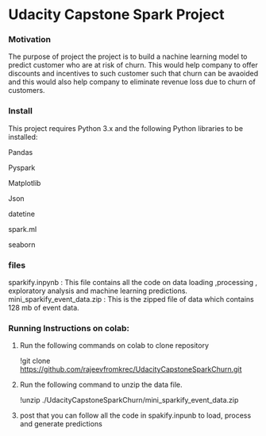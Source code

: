 # Udacity Capstone Spark Project


### Motivation

The purpose of project the project is to build a nachine learning model to predict customer who are at risk of churn. This would help company to offer discounts and incentives to such customer such that churn can be avaoided and this would also help company to eliminate revenue loss due to churn of customers.

### Install
This project requires Python 3.x and the following Python libraries to be installed:

Pandas

Pyspark

Matplotlib

Json

datetine

spark.ml

seaborn

### files
sparkify.inpynb : This file contains all the code on data loading ,processing , exploratory analysis and machine learning predictions.
mini_sparkify_event_data.zip : This is the zipped file of data which contains 128 mb of event data.



### Running Instructions on colab:
1. Run the following commands on colab to clone repository


    !git clone https://github.com/rajeevfromkrec/UdacityCapstoneSparkChurn.git
  
 
2. Run the following command to unzip the data file.
    
    !unzip ./UdacityCapstoneSparkChurn/mini_sparkify_event_data.zip

3. post that you can follow all the code in spakify.inpunb to load, process and generate predictions
